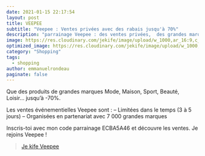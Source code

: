 ```yaml
---
date: 2021-01-15 22:17:54
layout: post
title: VEEPEE
subtitle: "Veepee : Ventes privées avec des rabais jusqu'à 70%"
description: "parrainage Veepee : des ventes privées,  des grandes marques"
image: https://res.cloudinary.com/jekife/image/upload/w_1000,ar_16:9,c_fill,g_auto,e_sharpen/v1610998788/veepee_u7rkey.png
optimized_image: https://res.cloudinary.com/jekife/image/upload/w_1000,ar_16:9,c_fill,g_auto,e_sharpen/v1610998788/veepee_u7rkey.png
category: "Shopping"
tags:
  - shopping  
author: emmanuelrondeau
paginate: false
---
```

Que des produits de grandes marques Mode, Maison, Sport, Beauté, Loisir… jusqu’à -70%.

Les ventes événementielles Veepee sont :
– Limitées dans le temps (3 à 5 jours)
– Organisées en partenariat avec 7 000 grandes marques

Inscris-toi avec mon code parrainage ECBA5A46 et découvre les ventes.
Je rejoins Veepee !



> [Je kife Veepee](https://www.veepee.fr/gr/registration?mgmcode=ECBA5A46)
